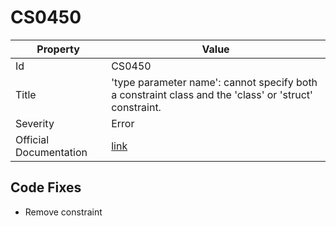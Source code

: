 # CS0450

| Property               | Value                                                                                                  |
| ---------------------- | ------------------------------------------------------------------------------------------------------ |
| Id                     | CS0450                                                                                                 |
| Title                  | 'type parameter name': cannot specify both a constraint class and the 'class' or 'struct' constraint\. |
| Severity               | Error                                                                                                  |
| Official Documentation | [link](http://docs.microsoft.com/en-us/dotnet/csharp/misc/cs0450)                                      |

## Code Fixes

* Remove constraint
